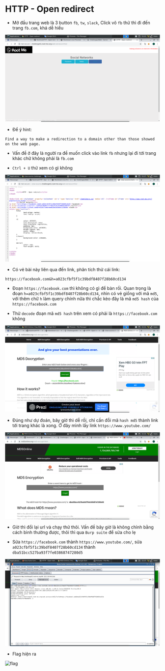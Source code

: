 # HTTP - Open redirect

- Mở đầu trang web là 3 button `fb`, `tw`, `slack`, Click vô `fb` thử thì đi đến trang `fb.com`, khá dễ hiểu

![home](image/home.png)

- Để ý hint:
```
Find a way to make a redirection to a domain other than those showed on the web page.
```

- Vấn đề ở đây là người ra đề muốn click vào link `fb` nhưng lại đi tới trang khác chữ không phải là `fb.com`

- `Ctrl + U` thử xem có gì không

![u](image/u.png)

- Có vẻ bài này liên qua đến link, phân tích thử cái link:
```
https://facebook.com&h=a023cfbf5f1c39bdf8407f28b60cd134
```

- Đoạn `https://facebook.com` thì không có gì để bàn rồi. Quan trọng là đoạn `h=a023cfbf5f1c39bdf8407f28b60cd134`, nhìn có vẻ giống với mã `md5`, với thêm chữ `h` làm query chính nữa thì chắc kèo đây là mã `md5 hash` của `https://facebook.com`

- Thử `decode` đoạn mã `md5 hash` trên xem có phải là `https://facebook.com` không

![h](image/h.png)

- Đúng như dự đoán, bây giờ thì dễ rồi, chỉ cần đỗi mã `hash md5` thành link tới trang khác là xong. Ở đây mình lấy link `https://www.youtube.com/`

![change](image/change.png)

- Giờ thì đổi lại url và chạy thử thôi. Vấn đề bây giờ là không chỉnh bằng cách bình thường được, thôi thì qua `Burp suite` để sửa cho lẹ

- Sửa `https://facebook.com` thành `https://www.youtube.com/`, sửa `a023cfbf5f1c39bdf8407f28b60cd134` thành `dba51bcc527ba93f7fe03868747280d5`

![bu](image/bu.png)

- Flag hiện ra

![flag](image/fl.png)
